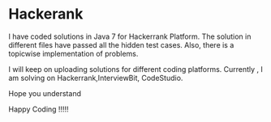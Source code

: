 # Hackerank



I have coded solutions in Java 7 for Hackerrank Platform. The solution in different files have passed all the hidden test cases. Also, there is a topicwise implementation of problems.

I will keep on uploading solutions for different coding platforms. Currently , I am solving on Hackerrank,InterviewBit, CodeStudio.

Hope you understand

Happy Coding !!!!!
